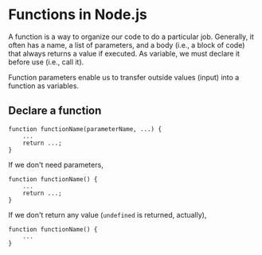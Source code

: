 # Functions in Node.js

A function is a way to organize our code to do a particular job. Generally, it often has a name, a list of parameters, and a body (i.e., a block of code) that always returns a value if executed. As variable, we must declare it before use (i.e., call it).

Function parameters enable us to transfer outside values (input) into a function as variables.

## Declare a function

```
function functionName(parameterName, ...) {
    ...
    return ...;
}
```

If we don't need parameters,

```
function functionName() {
    ...
    return ...;
}
```

If we don't return any value (`undefined` is returned, actually),

```
function functionName() {
    ...
}
```